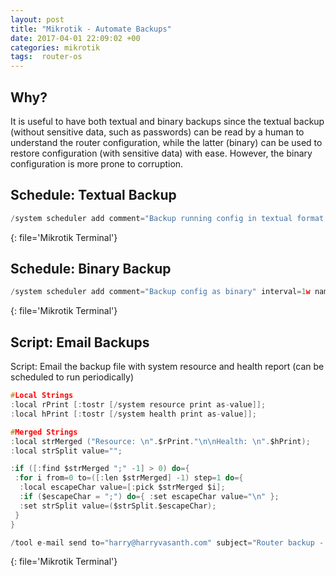 ```yaml
---
layout: post
title: "Mikrotik - Automate Backups"
date: 2017-04-01 22:09:02 +00
categories: mikrotik
tags:  router-os
---
```


## Why?

It is useful to have both textual and binary backups since the textual backup (without sensitive data, such as passwords) can be read by a human to understand the router configuration, while the latter (binary) can be used to restore configuration (with sensitive data) with ease. However, the binary configuration is more prone to corruption.

## Schedule: Textual Backup

```c
/system scheduler add comment="Backup running config in textual format without sensitive data" interval=1w name=runningConfigDump on-event="export file=/flash/mtikconf-nosensitive terse" policy=ftp,reboot,read,write,policy,test,password,sniff,sensitive,romon start-date=apr/10/2000 start-time=12:00:00
```
{: file='Mikrotik Terminal'}

## Schedule: Binary Backup

```c
/system scheduler add comment="Backup config as binary" interval=1w name=binBackup on-event="system backup save name=/flash/mtikAP.backup" policy=ftp,reboot,read,write,policy,test,password,sniff,sensitive,romon start-date=apr/10/2000 start-time=12:00:00
```
{: file='Mikrotik Terminal'}

## Script: Email Backups

Script: Email the backup file with system resource and health report (can be scheduled to run periodically)

```c
#Local Strings
:local rPrint [:tostr [/system resource print as-value]];
:local hPrint [:tostr [/system health print as-value]];

#Merged Strings
:local strMerged ("Resource: \n".$rPrint."\n\nHealth: \n".$hPrint);
:local strSplit value="";

:if ([:find $strMerged ";" -1] > 0) do={
 :for i from=0 to=([:len $strMerged] -1) step=1 do={
  :local escapeChar value=[:pick $strMerged $i];
  :if ($escapeChar = ";") do={ :set escapeChar value="\n" };
  :set strSplit value=($strSplit.$escapeChar);
 }
}

/tool e-mail send to="harry@harryvasanth.com" subject="Router backup - $[/system identity get name] - $[/system clock get date]" body="$strSplit" file=mtik.backup
```
{: file='Mikrotik Terminal'}